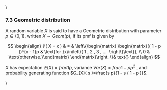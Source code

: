 \



### 7.3 Geometric distribution

A random variable $X$ is said to have a Geometric distribution with
parameter $p\in( 0 , 1 )$, written
$X\sim Geom( p )$, if its pmf is given by

$$
\begin{align}
ℙ( X = x ) & = & \left\{\begin{matrix} \begin{matrix}(( 1 - p ))^{x - 1}p & \text{for }x\in\left\{ 1 , 2 , 3 , … ⁡ \right\}\text{}, \\ 0 & \text{otherwise.}\end{matrix} \end{matrix}\right. \}& text{}
\end{align}
$$

$X$ has expectation $𝔼( X )=frac{1}{p}$, variance
$Var( X )=frac{1 - p}{p^{2}}$ , and probability generating
function $G_{X}( s )=\frac{s p}{1 - s ( 1 - p )}$.

\


